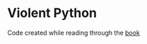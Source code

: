 # Violent Python

Code created while reading through the [book](https://www.elsevier.com/books/violent-python/oconnor/978-1-59749-957-6)

